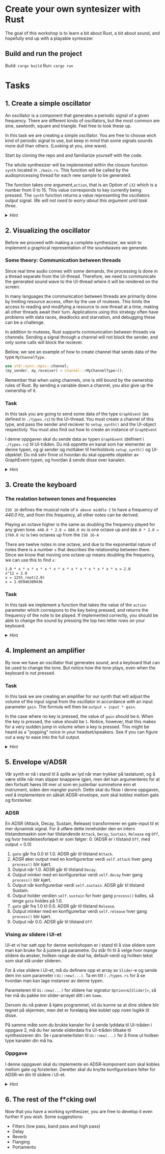 # Create your own syntesizer with Rust

The goal of this workshop is to learn a bit about Rust, a bit about sound, and hopefully end up with a playable syntesizer

## Build and run the project
Build: `cargo build`
Run: `cargo run`

# Tasks

## 1. Create a simple oscillator
An oscillator is a component that generates a periodic signal of a given frequency. There are different kinds of oscillators, but the most common are sine, sawtooth, square and triangle. Feel free to look these up.

In this task we are creating a simple oscillator. You are free to choose wich kind of periodic signal to use, but keep in mind that some signals sounds more dull than others. (Looking at you, sine wave).

Start by cloning the repo and and familiarize yourself with the code.

The whole synthesizer will be implemented within the closure function `synth` located in `./main.rs`. This function will be called by the audioprocessing thread for each new sample to be generated.

The function takes one argument,`action`, that is an Option of `i32` which is a number from 0 to 15. This value corresponds to key currently being pressed. The `synth` function returns a value representing the oscillators output signal. _We will not need to worry about this argument until task three._

<details>
<summary>Hint</summary>

A sine oscillation wave can be expressed by the following.

y(t) = A * sin(2 &#960; &#402; t &#43; &phi;), where A, &#402;, and &phi; are constant parameters.

A = amplitude\
&#402; = ordinary frequency. Try `440Hz`\
&phi; = phase

Sinusiod function is explained in detail [here](https://en.wikipedia.org/wiki/Sine_wave).
Phase are explained in detail [here](https://en.wikipedia.org/wiki/Phase_(waves)#Formula_for_phase_of_an_oscillation_or_a_wave).

You're highly encouraged to implement another type of oscillating wave:
- [Square wave](https://en.wikipedia.org/wiki/Square_wave)
- [Triangle wave](https://en.wikipedia.org/wiki/Triangle_wave)
- [Sawtooth wave](https://en.wikipedia.org/wiki/Sawtooth_wave)
</details>

## 2. Visualizing the oscillator
Before we proceed with making a complete synthesizer, we wish to implement a graphical representation of the soundwaves we generate.

### Some theory: Communication between threads
Since real time audio comes with some demands, the processing is done in a  thread separate from the UI-thread. Therefore, we need to communicate the generated sound wave to the UI-thread where it will be rendered on the screen.

In many languages the communication between threads are primarily done by limiting resource access, often by the use of mutexes. This limits the access to reading and modifying a resource to one thread at a time, making all other threads await their turn. Applications using this strategy often have problems with data races, deadlocks and starvation, and debugging these can be a challenge.

In addition to mutexes, Rust supports communication between threads via 
channels. Sending a signal through a channel will not block the sender, and only some calls will block the reciever. 

Bellow, we see an example of how to create channel that sends data of the type `MyChannelType`.

```rust
use std::sync::mpsc::channel;
(my_sender, my_receiver) = channel::<MyChannelType>();
```

Remember that when using channels, one is still bound by the ownership rules of Rust. By sending a variable down a channel, you also give up the ownership of it.

### Task
In this task you are going to send some data of the type `GraphEvent` (as defined in `./types.rs`) to the UI-thread. You must create a channel of this type, and pass the sender and reciever to `setup_synth()` and the UI-object respectivly. You must also find out how to create an instance of `GraphEvent`


I denne oppgaven skal du sende data av typen `GraphEvent` (definert i `./types.rs`) til UI-tråden. Du må opprette en kanal som har elementer
av denne typen, og gi sender og mottaker til henholdsvis `setup_synth()` og UI-objektet. Du må selv finne ut hvordan du skal opprette
objekter av GraphEvent-typen, og hvordan å sende disse over kanalen.


<details>
<summary>Hint</summary>

The data points in `GraphEvent` are held in a queue og type `VecDeque<f64>`.
</details>

## 3. Create the keyboard

### The realation between tones and frequencies
`ISO 16` defines the musical note of `A above middle C` to have a frequency of _440.0 Hz_, and from this frequency, all other notes can be derived.     

Playing an octave higher is the same as doubling the frequency played for any given tone. `440.0 * 2.0 = 880.0 Hz` is one octave up and `880.0 * 2.0 = 1760.0 Hz` is two octaves up from the `ISO 16-A`

There are twelve notes in one octave, and due to the exponential nature of notes there is a number `x` that describes the relationship between them. Since we know that moving one octave up means doubling the frequency, we can use this to find `x`:

```
1.0 * x * x * x * x * x * x * x * x * x * x * x * x = 2.0
x^12 = 2.0
x = 12th_root(2.0)
x = 1.05946309436
```


### Task
In this task we implement a function that takes the value of the `action` parameter which correspons to the key being pressed, and returns the frequency of the note to be played. If implemented correctly, you should be able to change the sound by pressing the top two letter rows on your keyboard.



<details>
<summary>Hint</summary>

</details>

## 4. Implement an amplifier 
By now we have an oscillator that generates sound, and a keyboard that can be used to change the tone. But notice how the tone plays, even when the keyboard is not pressed.

### Task
In this task we are creating an amplifier for our synth that will adjust the 
volume of the input signal from the oscillator in accordance with an input parameter `gain`. The formula will then be `output = input * gain`.

In the case where no key is pressed, the value of `gain` should be `0`. When the key is pressed, the value should be `1`. Notice, however, that this makes for a very sudden jump in volume when a key is pressed. This might be heard as a "popping" noice in your headset/speakers. See if you can figure out a way to ease into the full output.


<details>
<summary>Hint</summary>

The amp can be implemented as a function, or right into the synth-function. In order to ease in we need to keep track of what the `gain`value was the last time the function was called, and increment it gradualy.
</details>

## 5. Envelope v/ADSR
Vår synth er nå i stand til å spille av lyd når man trykker på tastaturet, og å være stille når man slipper knappene igjen, men det kan
argumenteres for at den fortsatt høres litt mer ut som en justerbar summetone enn et instrument, siden den mangler punch. Dette skal du fikse
i denne oppgaven, ved å implementere en såkalt ADSR-envelope, som skal kobles mellom gate og forsterker.

### ADSR
En ADSR (Attack, Decay, Sustain, Release) transformerer en gate-input til et mer dynamisk signal. For å utføre dette inneholder den en intern
tilstandsmaskin som har tilstandende `Attack`, `Decay`, `Sustain`, `Release` og `Off`, og hvor hendelsesforløpet er som følger:
0. (ADSR er i tilstand `Off`, med output = 0.0)
1. `gate` går fra 0.0 til 1.0. ADSR går til tilstand `Attack`.
2. ADSR øker output med en konfigurerbar verdi `self.attack` hver gang `process()` blir kjørt.
3. Output når 1.0. ADSR går til tilstand `Decay`.
4. Output minker med en konfigurerbar verdi `self.decay` hver gang `process()` blir kjørt.
5. Output når konfigurerbar verdi `self.sustain`. ADSR går til tilstand Sustain.
6. Output holder verdien `self.sustain` for hver gang `process()` kalles, så lenge `gate` holdes på 1.0.
7. `gate` går fra 1.0 til 0.0. ADSR går til tilstand `Release`.
8. Output minker med en konfigurerbar verdi `self.release` hver gang `process()` blir kjørt.
9. Output når 0.0. ADSR går til tilstand `Off`.

### Vising av slidere i UI-et
UI-et vi har satt opp for denne workshopen er i stand til å vise slidere som man kan bruke for å justere på parametre. Du står fri til å
velge hvor mange slidere du ønsker, hvilken range de skal ha, default-verdi og hvilken tekst som skal stå under slideren.

For å vise slidere i UI-et, må du definere opp et array av `Slider`-e og sende dem inn som parameter i `Ui::new(...)`. Ta en titt i
`./types.rs` for å se hvordan man kan lage instanser av denne typen.

Parameteren til `Ui::new(...)` for slidere har signatur `Option<&[Slider]>`, så her må du pakke inn slider-arrayet ditt i en `Some`.

Dersom du nå prøver å kjøre programmet, vil du kunne se at dine slidere blir tegnet på skjermen, men det er foreløpig ikke koblet opp
noen logikk til disse.

På samme måte som du brukte kanaler for å sende lyddata til UI-tråden i oppgave 2, må du her sende sliderdata fra UI-tråden tilbake til
synthesizeren din. Se i parameterlisten til `Ui::new(...)` for å finne ut hvilken type kanalen din må ha.

### Oppgave
I denne oppgaven skal du implemente en ADSR-komponent som skal kobles mellom gate og forsterker. Deretter skal du knytte konfigurerbare
felter for ADSR-en din til slidere i UI-et.


<details>
<summary>Hint</summary>

// Skriv hint her
</details>

## 6. The rest of the f\*cking owl
Now that you have a working synthesizer, you are free to develop it even further if you wish. Some suggestions:

- Filters (low pass, band pass and high pass)
- Delay
- Reverb
- Flanging
- Portamento
